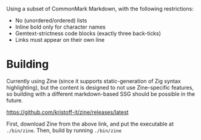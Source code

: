 Using a subset of CommonMark Markdown, with the following restrictions:
* No (unordered/ordered) lists
* Inline bold only for character names
* Gemtext-strictness code blocks (exactly three back-ticks)
* Links must appear on their own line

# Building
Currently using Zine (since it supports static-generation of Zig syntax highlighting), but the content is designed to not use Zine-specific features, so building with a different markdown-based SSG should be possible in the future.

https://github.com/kristoff-it/zine/releases/latest

First, download Zine from the above link, and put the executable at `./bin/zine`.
Then, build by running `./bin/zine`
